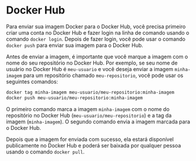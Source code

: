 # Docker Hub

Para enviar sua imagem Docker para o Docker Hub, você precisa primeiro criar uma conta no Docker Hub e fazer login na linha de comando usando o comando `docker login`. Depois de fazer login, você pode usar o comando `docker push` para enviar sua imagem para o Docker Hub.

Antes de enviar a imagem, é importante que você marque a imagem com o nome do seu repositório no Docker Hub. Por exemplo, se seu nome de usuário no Docker Hub é `meu-usuario` e você deseja enviar a imagem `minha-imagem` para um repositório chamado `meu-repositorio`, você pode usar os seguintes comandos:

```Bash
docker tag minha-imagem meu-usuario/meu-repositorio:minha-imagem
docker push meu-usuario/meu-repositorio:minha-imagem
```

O primeiro comando marca a imagem `minha-imagem` com o nome do repositório no Docker Hub (`meu-usuario/meu-repositorio`) e a tag da imagem (`minha-imagem`). O segundo comando envia a imagem marcada para o Docker Hub.

Depois que a imagem for enviada com sucesso, ela estará disponível publicamente no Docker Hub e poderá ser baixada por qualquer pessoa usando o comando `docker pull`.